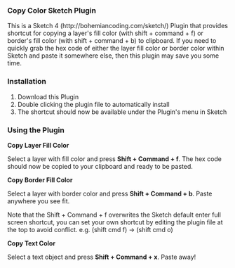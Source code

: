 <h3>Copy Color Sketch Plugin</h3>
This is a Sketch 4 (http://bohemiancoding.com/sketch/) Plugin that provides shortcut for copying a layer's fill color (with shift + command + f) or border's fill color (with shift + command + b) to clipboard. If you need to quickly grab the hex code of either the layer fill color or border color within Sketch and paste it somewhere else, then this plugin may save you some time.

<h3>Installation</h3>

1. Download this Plugin
2. Double clicking the plugin file to automatically install
3. The shortcut should now be available under the Plugin's menu in Sketch

<h3>Using the Plugin</h3>

<b>Copy Layer Fill Color</b>

Select a layer with fill color and press <b>Shift + Command + f</b>. The hex code should now be copied to your clipboard and ready to be pasted.

<b>Copy Border Fill Color</b>

Select a layer with border color and press <b>Shift + Command + b</b>. Paste anywhere you see fit.

Note that the Shift + Command + f overwrites the Sketch default enter full screen shortcut, you can set your own shortcut by editing the plugin file at the top to avoid conflict. e.g. (shift cmd f) -> (shift cmd o)

<b>Copy Text Color</b>

Select a text object and press <b>Shift + Command + x</b>. Paste away!
